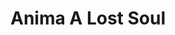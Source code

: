 ---
layout: gamepage
lang: "it"
title: "Anima A Lost Soul"
description: "Short project description."
---